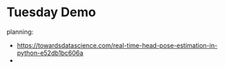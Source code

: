 # Tuesday Demo

planning:

- https://towardsdatascience.com/real-time-head-pose-estimation-in-python-e52db1bc606a
- 